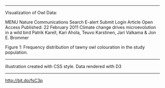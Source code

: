 *****
Visualization of Owl Data: 

MENU Nature Communications
Search
E-alert
Submit
Login
Article
Open Access
Published: 22 February 2011
Climate change drives microevolution in a wild bird
Patrik Karell, Kari Ahola, Teuvo Karstinen, Jari Valkama & Jon E. Brommer 



Figure 1: Frequency distribution of tawny owl colouration in the study population.
*****

illustration created with CSS style. Data rendered with D3

*****
http://bit.do/fsC3p
